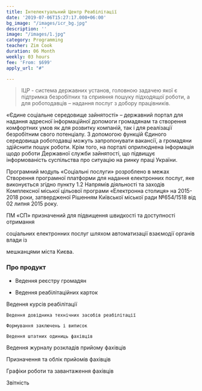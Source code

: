 ```yaml
---
title: Інтелектуальний Центр Реабілітації
date: '2019-07-06T15:27:17.000+06:00'
bg_image: "/images/icr_bg.jpg"
description: ''
image: "/images/1.jpg"
category: Programming
teacher: Zim Cook
duration: 06 Month
weekly: 03 hours
fee: 'From: $699'
apply_url: "#"

---
```

> ІЦР - система державних установ, головною задачею якої є підтримка безробітних та сприяння пошуку підходящої роботи, а для роботодавців – надання послуг з добору працівників.

«Єдине соціальне середовище зайнятості» – державний портал для надання адресної інформаційної допомоги громадянам та створення комфортних умов як для розвитку компаній, так і для реалізації безробітним свого потенціалу. З допомогою функцій Єдиного середовища роботодавці можуть запропонувати вакансії, а громадяни здійснити пошук роботи. Крім того, на порталі оприлюднена інформація щодо роботи Державної служби зайнятості, що підвищує інформованість суспільства про ситуацію на ринку праці України.

Програмний модуль «Соціальні послуги» розроблено в межах Створення програмної платформи для надання електронних послуг, яке виконується згідно пункту 1.2 Напрямів діяльності та заходів Комплексної міської цільової програми «Електронна столиця» на 2015-2018 роки, затвердженої Рішенням Київської міської ради №654/1518 від 02 липня 2015 року.

ПМ «СП» призначений для підвищення швидкості та доступності отримання

соціальних електронних послуг шляхом автоматизації взаємодії органів влади із

мешканцями міста Києва.

### Про продукт

* Ведення реєстру громадян


* Ведення реабілітаційних карток

Ведення курсів реабілітації

    Ведення довідника технічних засобів реабілітації

    Формування заключень і виписок

    Ведення штатних одиниць фахівців

Ведення журналу розкладів прийому фахівців

Призначення та облік прийомів фахівців

Графіки роботи та завантаження фахівців

Звітність